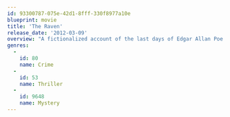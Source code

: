```yaml
---
id: 93300787-075e-42d1-8fff-330f8977a10e
blueprint: movie
title: 'The Raven'
release_date: '2012-03-09'
overview: "A fictionalized account of the last days of Edgar Allan Poe's life, in which the poet is in pursuit of a serial killer whose murders mirror those in the writer's stories."
genres:
  -
    id: 80
    name: Crime
  -
    id: 53
    name: Thriller
  -
    id: 9648
    name: Mystery
---
```

